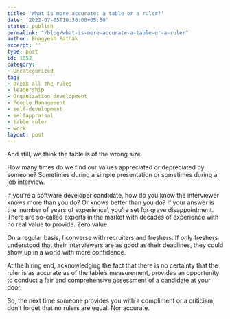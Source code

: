 ```yaml
---
title: 'What is more accurate: a table or a ruler?'
date: '2022-07-05T10:30:00+05:30'
status: publish
permalink: "/blog/what-is-more-accurate-a-table-or-a-ruler"
author: Bhagyesh Pathak
excerpt: ''
type: post
id: 1052
category:
- Uncategorized
tag:
- break all the rules
- leadership
- Organization development
- People Management
- self-development
- selfappraisal
- table ruler
- work
layout: post
---
```


And still, we think the table is of the wrong size.

How many times do we find our values appreciated or depreciated by someone? Sometimes during a simple presentation or sometimes during a job interview.

If you’re a software developer candidate, how do you know the interviewer knows more than you do? Or knows better than you do? If your answer is the ‘number of years of experience’, you’re set for grave disappointment. There are so-called experts in the market with decades of experience with no real value to provide. Zero value.

On a regular basis, I converse with recruiters and freshers. If only freshers understood that their interviewers are as good as their deadlines, they could show up in a world with more confidence.

At the hiring end, acknowledging the fact that there is no certainty that the ruler is as accurate as of the table’s measurement, provides an opportunity to conduct a fair and comprehensive assessment of a candidate at your door.

So, the next time someone provides you with a compliment or a criticism, don’t forget that no rulers are equal. Nor accurate.